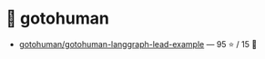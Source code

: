 # 👤 gotohuman

- [gotohuman/gotohuman-langgraph-lead-example](https://github.com/gotohuman/gotohuman-langgraph-lead-example) — 95 ⭐️ / 15 🍴
